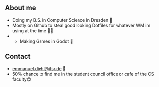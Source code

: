 ## About me
- Doing my B.S. in Computer Science in Dresden 📍
- Mostly on Github to steal good looking Dotfiles for whatever WM im using at the time 🕵🏽
- * Making Games in Godot 👾

## Contact
- emmanuel.diehl@ifsr.de 💌
- 50% chance to find me in the student council office or cafe of the CS faculty😋

